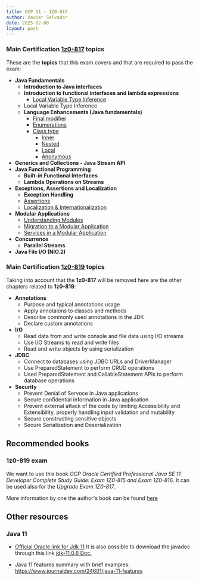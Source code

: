 ```yaml
---
title: OCP 11 - 1Z0-819
author: Xavier Salvador
date: 2025-02-08
layout: post
---
```


### Main Certification [1z0-817](https://education.oracle.com/upgrade-ocp-java-6-7-8-to-java-se-11-developer/pexam_1Z0-817 "1z0-817") topics
These are the **topics** that this exam covers and that are required to pass the exam:
- **Java Fundamentals**
	- **Introduction to Java interfaces**
	- **Introduction to functional interfaces and lambda expressions**
		- [Local Variable Type Inference](/java/ocp-11-17/2021-03-21-OCP11-Local_Variable_Type_Inference)
	- Local Variable Type Inference
	- **Language Enhancements (Java fundamentals)**
		- [Final modifier](/java/ocp-11-17/2021-06-02-OCP11-final_modifier)
		- [Enumerations](/java/ocp-11-17/2021-09-27-OCP11-enumerations)
		- [Class type](/java/ocp-11-17/2021-10-30-OCP11-creating_nested_classes_I)
			- [Inner](/java/ocp-11-17/2021-10-30-OCP11-creating_nested_classes_II_inner_class)
			- [Nested](/java/ocp-11-17/2021-10-30-OCP11-creating_nested_classes_III_nested_class)		
			- [Local](/java/ocp-11-17/2021-10-30-OCP11-creating_nested_classes_IV_local_class)		
			- [Anonymous](/java/ocp-11-17/2021-10-30-OCP11-creating_nested_classes_V_anonymous_class)		
- **Generics and Collections - Java Stream API**
- **Java Functional Programming**
	- **Built-in Functional Interfaces**
	- **Lambda Operations on Streams**
- **Exceptions, Assertions and Localization**
	- **Exception Handling**
	- [Assertions](/java/ocp-11-17/2021-03-13-OCP11-assertions)		
	- [Localization & Internationalization](/java/ocp-11-17/2022-01-16-OCP11-localization)		
- **Modular Applications**
	- [Understanding Modules](/java/ocp-11-17/2021-04-04-OCP11-understanding_modules)
	- [Migration to a Modular Application](/java/ocp-11-17/2021-08-26-OCP11-migration_to_a_modular_application)
	- [Services in a Modular Application](/java/ocp-11-17/2021-08-28-OCP11-services_in_modular_application)
- **Concurrence**
	- **Parallel Streams**
- **Java File I/O (NIO.2)**

### Main Certification [1z0-819](https://education.oracle.com/cat%C3%A1logo-de-productos-ouexam-pexam_1z0-819/pexam_1Z0-819) topics
Taking into account that the **1z0-817** will be removed here are the other chapters related to **1z0-819**:
- **Annotations**
	- Purpose and typical annotations usage
	- Apply annotaions to classes and methods
	- Describe commonly used annotations in the JDK
	- Declare custom annotations
- **I/O**
	- Read data from and write console and file data using I/O streams
	- Use I/O Streams to read and write files
	- Read and write objects by using serialization
- **JDBC**
	- Connect to databases using JDBC URLs and DriverManager
	- Use PreparedStatement to perform CRUD operations
	- Used PreparedStatement and CallableStatement APIs to perform database operations
- **Security**
	- Prevent Denial of Servoce in Java applications
	- Secure confidential information in Java application
	- Prevent external attack of the code by limiting Accessibility and Extensibility, properly handling input validation and mutability
	- Secure constructing sensitive objects
	- Secure Serialization and Deserialization

## Recommended books

### 1z0-819 exam 
We want to use this book *OCP Oracle Certified Professional Java SE 11 Developer Complete Study Guide: Exam 1Z0-815 and Exam 1Z0-816*. It can be used also for the *Upgrade Exam 1Z0-817*.

More information by one the author's book can be found [here](https://www.selikoff.net/2019/03/17/my-experience-taking-the-new-java-se-11-programmer-i-1z0-815-exam/)

## Other resources

### Java 11

- [Official Oracle link for Jdk 11](https://docs.oracle.com/en/java/javase/11/docs/api/index.html)
It is also possible to download the javadoc through  this link [jdk-11.0.6 Doc.](http://bitsmi.com/wp-content/uploads/2020/07/jdk-11.0.6_doc-all.zip)
  
- Java 11 features summary with brief examples: https://www.journaldev.com/24601/java-11-features
